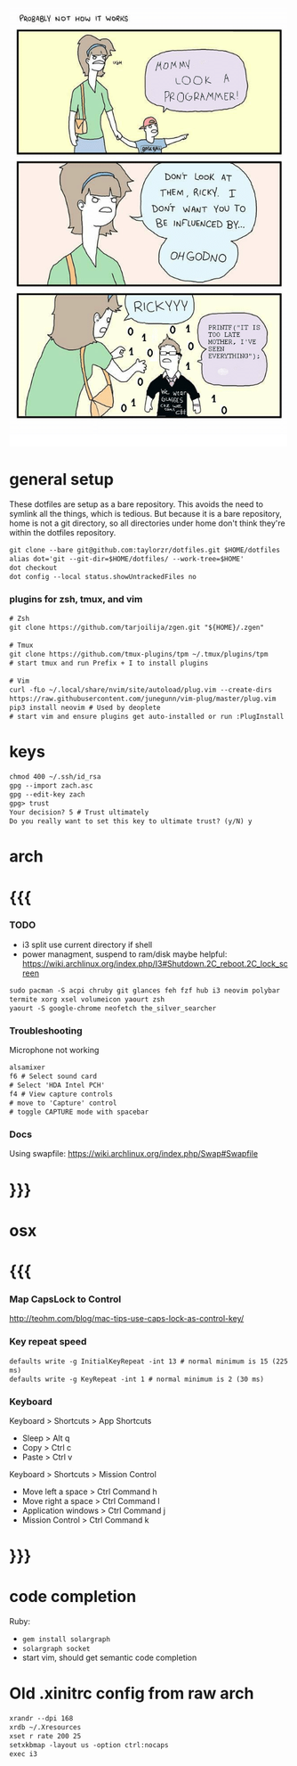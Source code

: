 ![life](life.png)

# general setup

These dotfiles are setup as a bare repository. This avoids the need to symlink all the things, which
is tedious. But because it is a bare repository, home is not a git directory, so all directories
under home don't think they're within the dotfiles repository.
```
git clone --bare git@github.com:taylorzr/dotfiles.git $HOME/dotfiles
alias dot='git --git-dir=$HOME/dotfiles/ --work-tree=$HOME'
dot checkout
dot config --local status.showUntrackedFiles no
```

### plugins for zsh, tmux, and vim
```
# Zsh
git clone https://github.com/tarjoilija/zgen.git "${HOME}/.zgen"

# Tmux
git clone https://github.com/tmux-plugins/tpm ~/.tmux/plugins/tpm
# start tmux and run Prefix + I to install plugins

# Vim
curl -fLo ~/.local/share/nvim/site/autoload/plug.vim --create-dirs https://raw.githubusercontent.com/junegunn/vim-plug/master/plug.vim
pip3 install neovim # Used by deoplete
# start vim and ensure plugins get auto-installed or run :PlugInstall
```

# keys
```
chmod 400 ~/.ssh/id_rsa
gpg --import zach.asc
gpg --edit-key zach
gpg> trust
Your decision? 5 # Trust ultimately
Do you really want to set this key to ultimate trust? (y/N) y
```

# arch
# {{{
### TODO
- i3 split use current directory if shell
- power managment, suspend to ram/disk
    maybe helpful: https://wiki.archlinux.org/index.php/I3#Shutdown.2C_reboot.2C_lock_screen

```
sudo pacman -S acpi chruby git glances feh fzf hub i3 neovim polybar termite xorg xsel volumeicon yaourt zsh
yaourt -S google-chrome neofetch the_silver_searcher
```

### Troubleshooting
Microphone not working
```
alsamixer
f6 # Select sound card
# Select 'HDA Intel PCH'
f4 # View capture controls
# move to 'Capture' control
# toggle CAPTURE mode with spacebar
```

### Docs
Using swapfile: https://wiki.archlinux.org/index.php/Swap#Swapfile

# }}}

# osx
# {{{

### Map CapsLock to Control
http://teohm.com/blog/mac-tips-use-caps-lock-as-control-key/

### Key repeat speed
```
defaults write -g InitialKeyRepeat -int 13 # normal minimum is 15 (225 ms)
defaults write -g KeyRepeat -int 1 # normal minimum is 2 (30 ms)
```

### Keyboard
Keyboard > Shortcuts > App Shortcuts
- Sleep > Alt q
- Copy > Ctrl c
- Paste > Ctrl v

Keyboard > Shortcuts > Mission Control
- Move left a space > Ctrl Command h
- Move right a space > Ctrl Command l
- Application windows > Ctrl Command j
- Mission Control > Ctrl Command k
# }}}

# code completion
Ruby:
* `gem install solargraph`
* `solargraph socket`
* start vim, should get semantic code completion

# Old .xinitrc config from raw arch
```
xrandr --dpi 168
xrdb ~/.Xresources
xset r rate 200 25
setxkbmap -layout us -option ctrl:nocaps
exec i3
```
